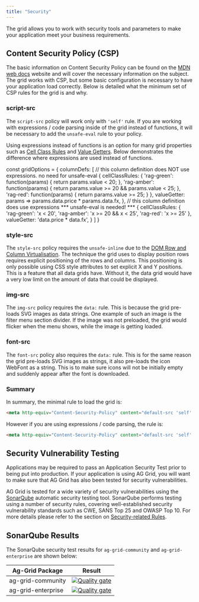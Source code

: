 ```yaml
---
title: "Security"
---
```


The grid allows you to work with security tools and parameters to make your application meet your business requirements.

## Content Security Policy (CSP)

The basic information on Content Security Policy can be found on the [MDN web docs](https://developer.mozilla.org/en-US/docs/Web/HTTP/CSP) website and will cover the necessary information on the subject. The grid works with CSP, but some basic configuration is necessary to have your application load correctly. Below is detailed what the minimum set of CSP rules for the grid is and why.

### script-src

The `script-src` policy will work only with `'self'` rule. If you are working with expressions / code parsing inside of the grid instead of functions, it will be necessary to add the `unsafe-eval` rule to your policy.

Using expressions instead of functions is an option for many grid properties such as [Cell Class Rules](../cell-styles/#cell-class-rules) and [Value Getters](../value-getters/). Below demonstrates the difference where expressions are used instead of functions.

<snippet>
const gridOptions = {
    columnDefs: [
        // this column definition does NOT use expressions. no need for unsafe-eval
        {
            cellClassRules: {
                'rag-green': function(params) { return params.value < 20; },
                'rag-amber': function(params) { return params.value >= 20 && params.value < 25; },
                'rag-red': function(params) { return params.value >= 25; }
            },
            valueGetter: params => params.data.price * params.data.fx,
        },
        // this column definition does use expressions *** unsafe-eval is needed! ***
        {
            cellClassRules: {
                'rag-green': 'x < 20',
                'rag-amber': 'x >= 20 && x < 25',
                'rag-red': 'x >= 25'
            },
            valueGetter: 'data.price * data.fx',
        }
    ]
}
</snippet>

### style-src

The `style-src` policy requires the `unsafe-inline` due to the [DOM Row and Column Virtualisation](../dom-virtualisation/). The technique the grid uses to display position rows requires explicit positioning of the rows and columns. This positioning is only possible using CSS style attributes to set explicit X and Y positions. This is a feature that all data grids have. Without it, the data grid would have a very low limit on the amount of data that could be displayed.

### img-src

The `img-src` policy requires the `data:` rule. This is because the grid pre-loads SVG images as data strings. One example of such an image is the filter menu section divider. If the image was not preloaded, the grid would flicker when the menu shows, while the image is getting loaded.

### font-src

The `font-src` policy also requires the `data:` rule. This is for the same reason the grid pre-loads SVG images as strings, it also pre-loads the icon WebFont as a string. This is to make sure icons will not be initially empty and suddenly appear after the font is downloaded.

### Summary

In summary, the minimal rule to load the grid is:

```html
<meta http-equiv="Content-Security-Policy" content="default-src 'self'; script-src 'self'; style-src 'self' 'unsafe-inline'; img-src 'self' data:; font-src data:">
```

However if you are using expressions / code parsing, the rule is:

```html
<meta http-equiv="Content-Security-Policy" content="default-src 'self'; script-src 'self' 'unsafe-eval'; style-src 'self' 'unsafe-inline'; img-src 'self' data:; font-src data:">
```

## Security Vulnerability Testing

Applications may be required to pass an Application Security Test prior to being put into production. If your application is using AG Grid, you will want to make sure that AG Grid has also been tested for security vulnerabilities.

AG Grid is tested for a wide variety of security vulnerabilities using the [SonarQube](https://www.sonarqube.org/) automatic security testing tool. SonarQube performs testing using a number of security rules, covering well-established security vulnerability standards such as CWE, SANS Top 25 and OWASP Top 10. For more details please refer to the section on [Security-related Rules](https://docs.sonarqube.org/latest/user-guide/security-rules/#header-2).

## SonarQube Results

The SonarQube security test results for `ag-grid-community` and `ag-grid-enterprise` are shown below:

| Ag-Grid Package | Result |
| --------------- | ------ |
| ag-grid-community | [![Quality gate](https://sonarcloud.io/api/project_badges/quality_gate?project=ag-grid-community)](https://sonarcloud.io/dashboard?id=ag-grid-community) |
| ag-grid-enterprise | [![Quality gate](https://sonarcloud.io/api/project_badges/quality_gate?project=ag-grid-enterprise)](https://sonarcloud.io/dashboard?id=ag-grid-enterprise) |
